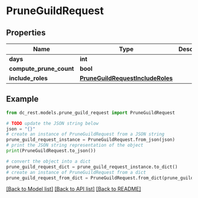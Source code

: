 # PruneGuildRequest


## Properties

Name | Type | Description | Notes
------------ | ------------- | ------------- | -------------
**days** | **int** |  | [optional] 
**compute_prune_count** | **bool** |  | [optional] 
**include_roles** | [**PruneGuildRequestIncludeRoles**](PruneGuildRequestIncludeRoles.md) |  | [optional] 

## Example

```python
from dc_rest.models.prune_guild_request import PruneGuildRequest

# TODO update the JSON string below
json = "{}"
# create an instance of PruneGuildRequest from a JSON string
prune_guild_request_instance = PruneGuildRequest.from_json(json)
# print the JSON string representation of the object
print(PruneGuildRequest.to_json())

# convert the object into a dict
prune_guild_request_dict = prune_guild_request_instance.to_dict()
# create an instance of PruneGuildRequest from a dict
prune_guild_request_from_dict = PruneGuildRequest.from_dict(prune_guild_request_dict)
```
[[Back to Model list]](../README.md#documentation-for-models) [[Back to API list]](../README.md#documentation-for-api-endpoints) [[Back to README]](../README.md)


